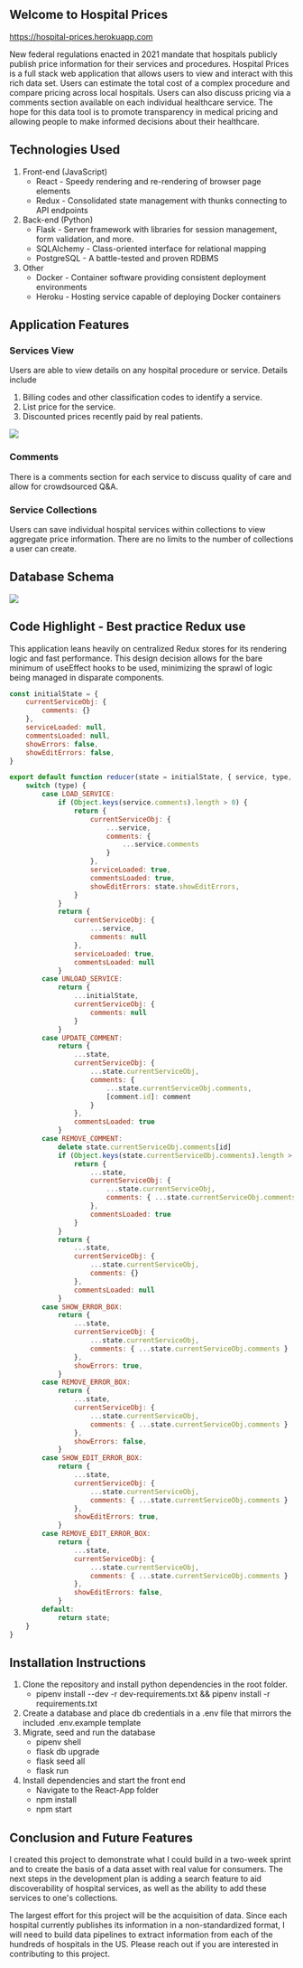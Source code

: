 ## Welcome to Hospital Prices
https://hospital-prices.herokuapp.com

New federal regulations enacted in 2021 mandate that hospitals publicly publish price information for their services and procedures. Hospital Prices is a full stack web application that allows users to view and interact with this rich data set. Users can estimate the total cost of a complex procedure and compare pricing across local hospitals. Users can also discuss pricing via a comments section available on each individual healthcare service. The hope for this data tool is to promote transparency in medical pricing and allowing people to make informed decisions about their healthcare.

## Technologies Used

1. Front-end (JavaScript)
    * React - Speedy rendering and re-rendering of browser page elements
    * Redux - Consolidated state management with thunks connecting to API endpoints 
2. Back-end (Python)
    * Flask - Server framework with libraries for session management, form validation, and more.
    * SQLAlchemy - Class-oriented interface for relational mapping
    * PostgreSQL - A battle-tested and proven RDBMS 
3. Other 
    * Docker - Container software providing consistent deployment environments
    * Heroku - Hosting service capable of deploying Docker containers

## Application Features

### Services View

Users are able to view details on any hospital procedure or service. Details include
1. Billing codes and other classification codes to identify a service.
2. List price for the service.
3. Discounted prices recently paid by real patients.

![](https://github.com/geoffyang/prices/blob/main/react-app/public/service-demo.png?raw=true)

### Comments

There is a comments section for each service to discuss quality of care and allow for crowdsourced Q&A.

### Service Collections

Users can save individual hospital services within collections to view aggregate price information. There are no limits to the number of collections a user can create.

## Database Schema
![](https://github.com/geoffyang/prices/blob/main/react-app/public/hospital-prices-db.png?raw=true)

## Code Highlight - Best practice Redux use

This application leans heavily on centralized Redux stores for its rendering logic and fast performance. This design decision allows for the bare minimum of useEffect hooks to be used, minimizing the sprawl of logic being managed in disparate components.

```js
const initialState = {
    currentServiceObj: {
        comments: {}
    },
    serviceLoaded: null,
    commentsLoaded: null,
    showErrors: false,
    showEditErrors: false,
}

export default function reducer(state = initialState, { service, type, comment, id }) {
    switch (type) {
        case LOAD_SERVICE:
            if (Object.keys(service.comments).length > 0) {
                return {
                    currentServiceObj: {
                        ...service,
                        comments: {
                            ...service.comments
                        }
                    },
                    serviceLoaded: true,
                    commentsLoaded: true,
                    showEditErrors: state.showEditErrors,
                }
            }
            return {
                currentServiceObj: {
                    ...service,
                    comments: null
                },
                serviceLoaded: true,
                commentsLoaded: null
            }
        case UNLOAD_SERVICE:
            return {
                ...initialState,
                currentServiceObj: {
                    comments: null
                }
            }
        case UPDATE_COMMENT:
            return {
                ...state,
                currentServiceObj: {
                    ...state.currentServiceObj,
                    comments: {
                        ...state.currentServiceObj.comments,
                        [comment.id]: comment
                    }
                },
                commentsLoaded: true
            }
        case REMOVE_COMMENT:
            delete state.currentServiceObj.comments[id]
            if (Object.keys(state.currentServiceObj.comments).length > 0) {
                return {
                    ...state,
                    currentServiceObj: {
                        ...state.currentServiceObj,
                        comments: { ...state.currentServiceObj.comments }
                    },
                    commentsLoaded: true
                }
            }
            return {
                ...state,
                currentServiceObj: {
                    ...state.currentServiceObj,
                    comments: {}
                },
                commentsLoaded: null
            }
        case SHOW_ERROR_BOX:
            return {
                ...state,
                currentServiceObj: {
                    ...state.currentServiceObj,
                    comments: { ...state.currentServiceObj.comments }
                },
                showErrors: true,
            }
        case REMOVE_ERROR_BOX:
            return {
                ...state,
                currentServiceObj: {
                    ...state.currentServiceObj,
                    comments: { ...state.currentServiceObj.comments }
                },
                showErrors: false,
            }
        case SHOW_EDIT_ERROR_BOX:
            return {
                ...state,
                currentServiceObj: {
                    ...state.currentServiceObj,
                    comments: { ...state.currentServiceObj.comments }
                },
                showEditErrors: true,
            }
        case REMOVE_EDIT_ERROR_BOX:
            return {
                ...state,
                currentServiceObj: {
                    ...state.currentServiceObj,
                    comments: { ...state.currentServiceObj.comments }
                },
                showEditErrors: false,
            }
        default:
            return state;
    }
}
```

## Installation Instructions

1. Clone the repository and install python dependencies in the root folder. 
   * pipenv install --dev -r dev-requirements.txt && pipenv install -r requirements.txt
2. Create a database and place db credentials in a .env file that mirrors the included .env.example template
3. Migrate, seed and run the database
   * pipenv shell
   * flask db upgrade
   * flask seed all
   * flask run
4. Install dependencies and start the front end
   * Navigate to the React-App folder
   * npm install
   * npm start

## Conclusion and Future Features

I created this project to demonstrate what I could build in a two-week sprint and to create the basis of a data asset with real value for consumers. The next steps in the development plan is adding a search feature to aid discoverability of hospital services, as well as the ability to add these services to one's collections.

The largest effort for this project will be the acquisition of data. Since each hospital currently publishes its information in a non-standardized format, I will need to build data pipelines to extract information from each of the hundreds of hospitals in the US. Please reach out if you are interested in contributing to this project.
